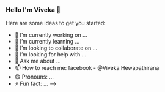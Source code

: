 ### Hello I'm Viveka 👋



Here are some ideas to get you started:

- 🔭 I’m currently working on ...
- 🌱 I’m currently learning ...
- 👯 I’m looking to collaborate on ...
- 🤔 I’m looking for help with ...
- 💬 Ask me about ...
- 📫 How to reach me: facebook - @Viveka Hewapathirana
- 😄 Pronouns: ...
- ⚡ Fun fact: ...
-->
